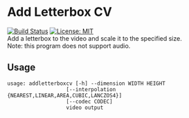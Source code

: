 # Add Letterbox CV
[![Build Status](https://travis-ci.org/makutamoto/addletterboxcv.svg?branch=master)](https://travis-ci.org/makutamoto/addletterboxcv)
[![License: MIT](https://img.shields.io/badge/License-MIT-yellow.svg)](https://opensource.org/licenses/MIT)  
Add a letterbox to the video and scale it to the specified size.  
Note: this program does not support audio.

## Usage
```
usage: addletterboxcv [-h] --dimension WIDTH HEIGHT
                   [--interpolation {NEAREST,LINEAR,AREA,CUBIC,LANCZOS4}]
                   [--codec CODEC]
                   video output
```